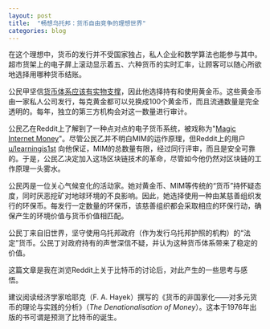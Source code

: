 ```yaml
---
layout: post
title:  "畅想乌托邦：货币自由竞争的理想世界"
categories: blog
---
```


在这个理想中，货币的发行并不受国家独占，私人企业和数学算法也能参与其中。超市货架上的电子屏上滚动显示着五、六种货币的实时汇率，让顾客可以随心所欲地选择用哪种货币结账。

公民甲坚信[货币体系应该有实物支撑](https://zh.wikipedia.org/wiki/%E9%87%91%E6%9C%AC%E4%BD%8D)，因此他选择持有和使用黄金币。这些黄金币由一家私人公司发行，每克黄金都可以兑换成100个黄金币，而且流通数量是完全透明的。每年，独立的第三方机构会对这一数量进行审计。

公民乙在Reddit上了解到了一种点对点的电子货币系统，被戏称为"[Magic Internet Money](https://knowyourmeme.com/memes/magic-internet-money-bitcoin-wizard)"。尽管公民乙并不明白MIM的运作原理，但Reddit上的用户 [u/learningis1st](https://www.reddit.com/user/learningis1st) 向他保证，MIM的总数量有限，经过同行评审，而且是安全可靠的。于是，公民乙决定加入这场区块链技术的革命，尽管如今他仍然对区块链的工作原理一头雾水。

公民丙是一位关心气候变化的活动家。她对黄金币、MIM等传统的“货币”持怀疑态度，同时厌恶挖矿对地球环境的不良影响。因此，她选择使用一种由某慈善组织发行的环保币。每发行一定数量的环保币，该慈善组织都会采取相应的环保行动，确保产生的环境价值与货币价值相匹配。

公民丁来自旧世界，坚守使用乌托邦政府（作为发行乌托邦护照的机构）的“法定”货币。公民丁对政府持有的声誉深信不疑，并认为这种货币体系带来了稳定的价值。

这篇文章是我在浏览Reddit上关于比特币的讨论后，对此产生的一些思考与感悟。

建议阅读经济学家哈耶克（F. A. Hayek）撰写的《货币的非国家化——对多元货币的理论与实践的分析》（_The Denationalisation of Money_）。这本于1976年出版的书可谓是预测了比特币的诞生。